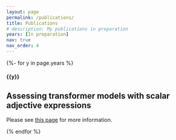 ```yaml
---
layout: page
permalink: /publications/
title: Publications
# description: My publications in preparation
years: [In preparation]
nav: true
nav_order: 4
---
```

<!-- _pages/publications.md -->
<div class="publications">

{%- for y in page.years %}
  <h4 class="year">{{y}}</h4>
  <h2>Assessing transformer models with scalar adjective expressions</h2>
  <p>Please see <a href="/fangru-lin/projects/1_project/" target="_blank">this page</a> for more information.</p>
{% endfor %}

</div>
